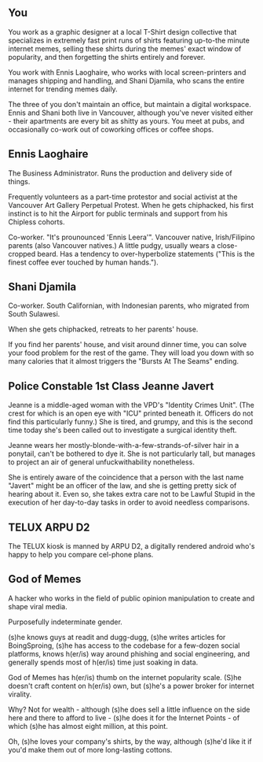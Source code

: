 
You
---

You work as a graphic designer at a local T-Shirt design 
collective that specializes in extremely fast print 
runs of shirts featuring up-to-the minute internet memes, 
selling these shirts during the memes' exact window of 
popularity, and then forgetting the shirts entirely and forever. 

You work with Ennis Laoghaire, who works with local 
screen-printers and manages shipping and handling, 
and Shani Djamila, who scans the entire internet for
trending memes daily. 

The three of you don't maintain an office, but maintain a digital
workspace. Ennis and Shani both live in Vancouver, 
although you've never visited either - their apartments 
are every bit as shitty as yours. You meet at pubs, and 
occasionally co-work out of coworking offices or coffee shops. 

Ennis Laoghaire
---------------
The Business Administrator. Runs the production and delivery
side of things. 

Frequently volunteers as a part-time protestor and social activist
at the Vancouver Art Gallery Perpetual Protest. When he gets 
chiphacked, his first instinct is to hit the Airport for public
terminals and support from his Chipless cohorts. 

Co-worker. "It's prounounced 'Ennis Leera'". Vancouver native,
Irish/Filipino parents (also Vancouver natives.)
A little pudgy, usually wears a close-cropped beard. 
Has a tendency to over-hyperbolize statements ("This is the 
finest coffee ever touched by human hands."). 

Shani Djamila
-------------

Co-worker. South Californian, with Indonesian parents, who
migrated from South Sulawesi. 

When she gets chiphacked, retreats to her parents' house. 

If you find her parents' house, and visit around dinner time, 
you can solve your food problem for the rest of the game.
They will load you down with so many calories that it almost
triggers the "Bursts At The Seams" ending. 

Police Constable 1st Class Jeanne Javert
----------------------------------------

Jeanne is a middle-aged woman with the VPD's 
"Identity Crimes Unit". (The crest for which is an open eye 
with "ICU" printed beneath it. Officers do not find this 
particularly funny.) She is tired, and grumpy, and this is 
the second time today she's been called out to investigate 
a surgical identity theft. 

Jeanne wears her mostly-blonde-with-a-few-strands-of-silver hair
in a ponytail, can't be bothered to dye it. She is not particularly
tall, but manages to project an air of general unfuckwithability
nonetheless. 

She is entirely aware of the coincidence that a person with the 
last name "Javert" might be an officer of the law, and she is
getting pretty sick of hearing about it. Even so, she takes 
extra care not to be Lawful Stupid in the execution of her
day-to-day tasks in order to avoid needless comparisons. 

TELUX ARPU D2 
-------------

The TELUX kiosk is manned by ARPU D2, a digitally rendered android
who's happy to help you compare cel-phone plans. 

God of Memes
------------

A hacker who works in the field of public opinion manipulation to 
create and shape viral media. 

Purposefully indeterminate gender. 

(s)he knows guys at readit and dugg-dugg, (s)he writes articles for BoingSproing,
(s)he has access to the codebase for a few-dozen social platforms, 
knows h(er/is) way around phishing and social engineering, and generally 
spends most of h(er/is) time just soaking in data. 

God of Memes has h(er/is) thumb on the internet popularity scale. (S)he doesn't 
craft content on h(er/is) own, but (s)he's a power broker for internet virality. 

Why?  Not for wealth - although (s)he does sell a little 
influence on the side here and there to afford to live - (s)he does it 
for the Internet Points - of which (s)he has almost eight million, at this
point. 

Oh, (s)he loves your company's shirts, by the way, although (s)he'd like it if
you'd make them out of more long-lasting cottons. 
